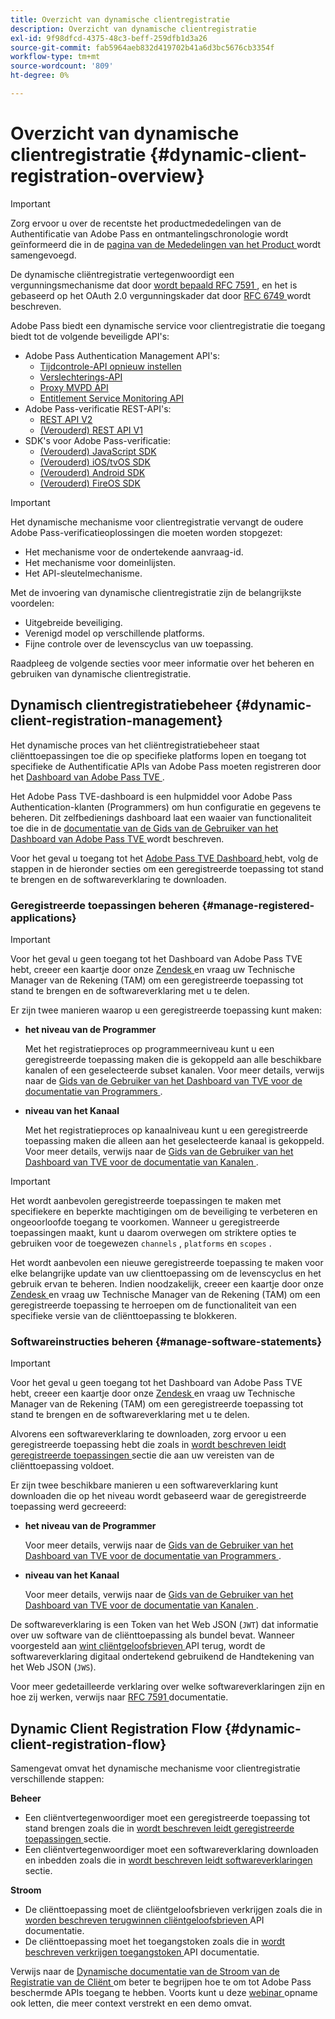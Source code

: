 ```yaml
---
title: Overzicht van dynamische clientregistratie
description: Overzicht van dynamische clientregistratie
exl-id: 9f98dfcd-4375-48c3-beff-259dfb1d3a26
source-git-commit: fab5964aeb832d419702b41a6d3bc5676cb3354f
workflow-type: tm+mt
source-wordcount: '809'
ht-degree: 0%

---
```


# Overzicht van dynamische clientregistratie {#dynamic-client-registration-overview}

>[!IMPORTANT]
>
> Zorg ervoor u over de recentste het productmededelingen van de Authentificatie van Adobe Pass en ontmantelingschronologie wordt geïnformeerd die in de [ pagina van de Mededelingen van het Product ](/help/authentication/product-announcements.md) wordt samengevoegd.

De dynamische cliëntregistratie vertegenwoordigt een vergunningsmechanisme dat door [ wordt bepaald RFC 7591 ](https://datatracker.ietf.org/doc/html/rfc7591), en het is gebaseerd op het OAuth 2.0 vergunningskader dat door [ RFC 6749 ](https://datatracker.ietf.org/doc/html/rfc6749) wordt beschreven.

Adobe Pass biedt een dynamische service voor clientregistratie die toegang biedt tot de volgende beveiligde API&#39;s:

* Adobe Pass Authentication Management API&#39;s:
   * [Tijdcontrole-API opnieuw instellen](../../features-premium/temporary-access/temp-pass-feature.md#reset-tempass-api-access)
   * [Verslechterings-API](../../features-premium/degraded-access/degradation-feature.md#degradation-api-access)
   * [Proxy MVPD API](../../../integration-guide-mvpds/proxy-mvpd-webserv.md)
   * [Entitlement Service Monitoring API](../../features-premium/esm/entitlement-service-monitoring-api.md)
* Adobe Pass-verificatie REST-API&#39;s:
   * [REST API V2](../rest-api-v2/apis/rest-api-v2-apis-overview.md)
   * [(Verouderd) REST API V1](../../legacy/rest-api-v1/rest-api-reference.md)
* SDK&#39;s voor Adobe Pass-verificatie:
   * [(Verouderd) JavaScript SDK](../../legacy/sdks/javascript-sdk/javascript-sdk-api-reference.md)
   * [(Verouderd) iOS/tvOS SDK](../../legacy/sdks/ios-tvos-sdk/iostvos-sdk-api-reference.md)
   * [(Verouderd) Android SDK](../../legacy/sdks/android-sdk/android-sdk-api-reference.md)
   * [(Verouderd) FireOS SDK](../../legacy/sdks/fireos-sdk/amazon-fireos-native-client-api-reference.md)

>[!IMPORTANT]
>
> Het dynamische mechanisme voor clientregistratie vervangt de oudere Adobe Pass-verificatieoplossingen die moeten worden stopgezet:
>
> * Het mechanisme voor de ondertekende aanvraag-id.
> * Het mechanisme voor domeinlijsten.
> * Het API-sleutelmechanisme.

Met de invoering van dynamische clientregistratie zijn de belangrijkste voordelen:

* Uitgebreide beveiliging.
* Verenigd model op verschillende platforms.
* Fijne controle over de levenscyclus van uw toepassing.

Raadpleeg de volgende secties voor meer informatie over het beheren en gebruiken van dynamische clientregistratie.

## Dynamisch clientregistratiebeheer {#dynamic-client-registration-management}

Het dynamische proces van het cliëntregistratiebeheer staat cliënttoepassingen toe die op specifieke platforms lopen en toegang tot specifieke de Authentificatie APIs van Adobe Pass moeten registreren door het [ Dashboard van Adobe Pass TVE ](https://experience.adobe.com/#/pass/authentication).

Het Adobe Pass TVE-dashboard is een hulpmiddel voor Adobe Pass Authentication-klanten (Programmers) om hun configuratie en gegevens te beheren. Dit zelfbedienings dashboard laat een waaier van functionaliteit toe die in de [ documentatie van de Gids van de Gebruiker van het Dashboard van Adobe Pass TVE ](../../../user-guide-tve-dashboard/tve-dashboard-overview.md) wordt beschreven.

Voor het geval u toegang tot het [ Adobe Pass TVE Dashboard ](https://experience.adobe.com/#/pass/authentication) hebt, volg de stappen in de hieronder secties om een geregistreerde toepassing tot stand te brengen en de softwareverklaring te downloaden.

### Geregistreerde toepassingen beheren {#manage-registered-applications}

>[!IMPORTANT]
>
> Voor het geval u geen toegang tot het Dashboard van Adobe Pass TVE hebt, creeer een kaartje door onze [ Zendesk ](https://adobeprimetime.zendesk.com) en vraag uw Technische Manager van de Rekening (TAM) om een geregistreerde toepassing tot stand te brengen en de softwareverklaring met u te delen.

Er zijn twee manieren waarop u een geregistreerde toepassing kunt maken:

* **het niveau van de Programmer**

  Met het registratieproces op programmeerniveau kunt u een geregistreerde toepassing maken die is gekoppeld aan alle beschikbare kanalen of een geselecteerde subset kanalen. Voor meer details, verwijs naar de [ Gids van de Gebruiker van het Dashboard van TVE voor de documentatie van Programmers ](../../../user-guide-tve-dashboard/tve-dashboard-programmers.md).


* **niveau van het Kanaal**

  Met het registratieproces op kanaalniveau kunt u een geregistreerde toepassing maken die alleen aan het geselecteerde kanaal is gekoppeld. Voor meer details, verwijs naar de [ Gids van de Gebruiker van het Dashboard van TVE voor de documentatie van Kanalen ](../../../user-guide-tve-dashboard/tve-dashboard-channels.md).

>[!IMPORTANT]
>
> Het wordt aanbevolen geregistreerde toepassingen te maken met specifiekere en beperkte machtigingen om de beveiliging te verbeteren en ongeoorloofde toegang te voorkomen. Wanneer u geregistreerde toepassingen maakt, kunt u daarom overwegen om striktere opties te gebruiken voor de toegewezen `channels` , `platforms` en `scopes` .
>
> Het wordt aanbevolen een nieuwe geregistreerde toepassing te maken voor elke belangrijke update van uw clienttoepassing om de levenscyclus en het gebruik ervan te beheren. Indien noodzakelijk, creeer een kaartje door onze [ Zendesk ](https://adobeprimetime.zendesk.com) en vraag uw Technische Manager van de Rekening (TAM) om een geregistreerde toepassing te herroepen om de functionaliteit van een specifieke versie van de cliënttoepassing te blokkeren.

### Softwareinstructies beheren {#manage-software-statements}

>[!IMPORTANT]
>
> Voor het geval u geen toegang tot het Dashboard van Adobe Pass TVE hebt, creeer een kaartje door onze [ Zendesk ](https://adobeprimetime.zendesk.com) en vraag uw Technische Manager van de Rekening (TAM) om een geregistreerde toepassing tot stand te brengen en de softwareverklaring met u te delen.

Alvorens een softwareverklaring te downloaden, zorg ervoor u een geregistreerde toepassing hebt die zoals in [ wordt beschreven leidt geregistreerde toepassingen ](#manage-registered-applications) sectie die aan uw vereisten van de cliënttoepassing voldoet.

Er zijn twee beschikbare manieren u een softwareverklaring kunt downloaden die op het niveau wordt gebaseerd waar de geregistreerde toepassing werd gecreeerd:

* **het niveau van de Programmer**

  Voor meer details, verwijs naar de [ Gids van de Gebruiker van het Dashboard van TVE voor de documentatie van Programmers ](../../../user-guide-tve-dashboard/tve-dashboard-programmers.md).

* **niveau van het Kanaal**

  Voor meer details, verwijs naar de [ Gids van de Gebruiker van het Dashboard van TVE voor de documentatie van Kanalen ](../../../user-guide-tve-dashboard/tve-dashboard-channels.md).

De softwareverklaring is een Token van het Web JSON (`JWT`) dat informatie over uw software van de cliënttoepassing als bundel bevat. Wanneer voorgesteld aan [ wint cliëntgeloofsbrieven ](apis/dynamic-client-registration-apis-retrieve-client-credentials.md) API terug, wordt de softwareverklaring digitaal ondertekend gebruikend de Handtekening van het Web JSON (`JWS`).

Voor meer gedetailleerde verklaring over welke softwareverklaringen zijn en hoe zij werken, verwijs naar [ RFC 7591 ](https://tools.ietf.org/html/rfc7591) documentatie.

## Dynamic Client Registration Flow {#dynamic-client-registration-flow}

Samengevat omvat het dynamische mechanisme voor clientregistratie verschillende stappen:

**Beheer**

* Een cliëntvertegenwoordiger moet een geregistreerde toepassing tot stand brengen zoals die in [ wordt beschreven leidt geregistreerde toepassingen ](#manage-registered-applications) sectie.
* Een cliëntvertegenwoordiger moet een softwareverklaring downloaden en inbedden zoals die in [ wordt beschreven leidt softwareverklaringen ](#manage-software-statements) sectie.

**Stroom**

* De cliënttoepassing moet de cliëntgeloofsbrieven verkrijgen zoals die in [ worden beschreven terugwinnen cliëntgeloofsbrieven ](apis/dynamic-client-registration-apis-retrieve-client-credentials.md) API documentatie.
* De cliënttoepassing moet het toegangstoken zoals die in [ wordt beschreven verkrijgen toegangstoken ](apis/dynamic-client-registration-apis-retrieve-access-token.md) API documentatie.

Verwijs naar de [ Dynamische documentatie van de Stroom van de Registratie van de Cliënt ](flows/dynamic-client-registration-flow.md) om beter te begrijpen hoe te om tot Adobe Pass beschermde APIs toegang te hebben. Voorts kunt u deze [ webinar ](https://my.adobeconnect.com/pzkp8ujrigg1/) opname ook letten, die meer context verstrekt en een demo omvat.
